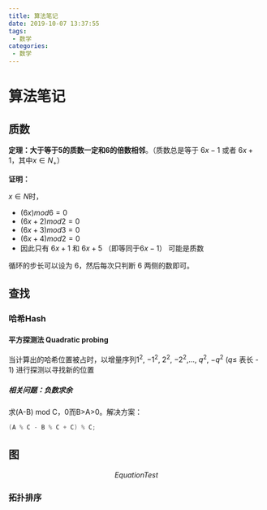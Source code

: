 ```yaml
---
title: 算法笔记
date: 2019-10-07 13:37:55
tags: 
 - 数学
categories: 
 - 数学
---
```

# 算法笔记

## 质数

**定理：大于等于5的质数一定和6的倍数相邻**。（质数总是等于 $6x - 1$ 或者 $6x + 1$，其中$x \in N_+$）

**证明：**

$x \in N$时，

* $(6x) mod 6 = 0$
* $(6x + 2) mod 2 = 0$
* $(6x + 3) mod 3 = 0$
* $(6x + 4) mod 2 = 0$
* 因此只有 $6x + 1$ 和 $6x + 5$ （即等同于$6x - 1$） 可能是质数

循环的步长可以设为 6，然后每次只判断 6 两侧的数即可。

## 查找

### 哈希Hash

#### 平方探测法 Quadratic probing

当计算出的哈希位置被占时，以增量序列$1^2$, $-1^2$, $2^2$, $-2^2$,..., $q^2$, $-q^2$ ($q\leq$ 表长 - 1) 进行探测以寻找新的位置

##### 相关问题：负数求余

求(A-B) mod C，0而B>A>0。解决方案：
```C++
(A % C - B % C + C) % C;
```

## 图

$$Equation Test$$

### 拓扑排序
